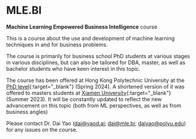 # MLE.BI
 **Machine Learning Empowered Business Intelligence** course

This is a course about the use and development of machine learning techniques in and for business problems. 

The course is primarily for business school PhD students at various stages in various disciplines, but can also be tailored for DBA, master, as well as bachelor students who have keen interest in this topic.

The course has been offered at Hong Kong Polytechnic University at the [PhD level](https://www.polyu.edu.hk/mm/study/research-postgraduate-programme/){:target="_blank"} (Spring 2024). A shortened version of it was offered to masters students at [Xiamen University](https://sm.xmu.edu.cn/){:target="_blank"} (Summer 2023). It will be constantly updated to reflect the new advancement on this topic (both from ML perspectives, as well as from business angles)

Please contact Dr. Dai Yao (dai@yaod.ai; dai@mle.bi; daiyao@polyu.edu) for any issues on the course.
